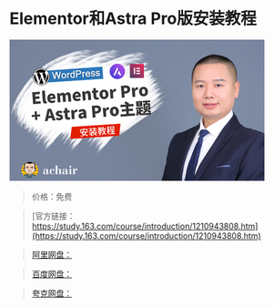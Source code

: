 # Elementor和Astra Pro版安装教程

![img](../../../assets/study163/free/7b4084c7fa6c463b8dfeecfea68f3373.jpg)

> 价格：免费

> [官方链接：https://study.163.com/course/introduction/1210943808.htm](https://study.163.com/course/introduction/1210943808.htm)

> [阿里网盘：]()

> [百度网盘：]()

> [夸克网盘：]()
